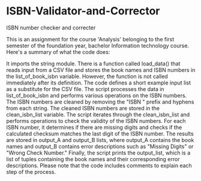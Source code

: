 # ISBN-Validator-and-Corrector
ISBN number checker and correcter

This is an assignment for the course 'Analysis' belonging to the first semester of the foundation year, bachelor Information technology course.
Here's a summary of what the code does:

It imports the string module.
There is a function called load_data() that reads input from a CSV file and stores the book names and ISBN numbers in the list_of_book_isbn variable. However, the function is not called immediately after its definition.
The code defines a short example input list as a substitute for the CSV file.
The script processes the data in list_of_book_isbn and performs various operations on the ISBN numbers.
The ISBN numbers are cleaned by removing the "ISBN " prefix and hyphens from each string.
The cleaned ISBN numbers are stored in the clean_isbn_list variable.
The script iterates through the clean_isbn_list and performs operations to check the validity of the ISBN numbers.
For each ISBN number, it determines if there are missing digits and checks if the calculated checksum matches the last digit of the ISBN number.
The results are stored in output_A and output_B lists, where output_A contains the book names and output_B contains error descriptions such as "Missing Digits" or "Wrong Check Number."
Finally, the script prints the output_list, which is a list of tuples containing the book names and their corresponding error descriptions.
Please note that the code includes comments to explain each step of the process.
